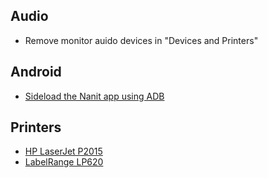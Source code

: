 ## Audio
- Remove monitor auido devices in "Devices and Printers"

## Android
- [Sideload the Nanit app using ADB](https://www.windowscentral.com/how-sideload-android-apps-using-wsa-windows-11)

## Printers
- [HP LaserJet P2015](https://support.hp.com/us-en/drivers/selfservice/hp-laserjet-p2000-printer-series/1845551/model/1845552)
- [LabelRange LP620](http://www.labelrange.com/index.php?m=home&c=Lists&a=index&tid=74)

